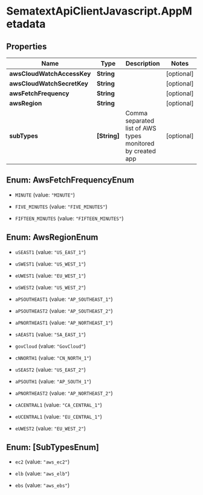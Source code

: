 # SematextApiClientJavascript.AppMetadata

## Properties
Name | Type | Description | Notes
------------ | ------------- | ------------- | -------------
**awsCloudWatchAccessKey** | **String** |  | [optional] 
**awsCloudWatchSecretKey** | **String** |  | [optional] 
**awsFetchFrequency** | **String** |  | [optional] 
**awsRegion** | **String** |  | [optional] 
**subTypes** | **[String]** | Comma separated list of AWS types monitored by created app | [optional] 


<a name="AwsFetchFrequencyEnum"></a>
## Enum: AwsFetchFrequencyEnum


* `MINUTE` (value: `"MINUTE"`)

* `FIVE_MINUTES` (value: `"FIVE_MINUTES"`)

* `FIFTEEN_MINUTES` (value: `"FIFTEEN_MINUTES"`)




<a name="AwsRegionEnum"></a>
## Enum: AwsRegionEnum


* `uSEAST1` (value: `"US_EAST_1"`)

* `uSWEST1` (value: `"US_WEST_1"`)

* `eUWEST1` (value: `"EU_WEST_1"`)

* `uSWEST2` (value: `"US_WEST_2"`)

* `aPSOUTHEAST1` (value: `"AP_SOUTHEAST_1"`)

* `aPSOUTHEAST2` (value: `"AP_SOUTHEAST_2"`)

* `aPNORTHEAST1` (value: `"AP_NORTHEAST_1"`)

* `sAEAST1` (value: `"SA_EAST_1"`)

* `govCloud` (value: `"GovCloud"`)

* `cNNORTH1` (value: `"CN_NORTH_1"`)

* `uSEAST2` (value: `"US_EAST_2"`)

* `aPSOUTH1` (value: `"AP_SOUTH_1"`)

* `aPNORTHEAST2` (value: `"AP_NORTHEAST_2"`)

* `cACENTRAL1` (value: `"CA_CENTRAL_1"`)

* `eUCENTRAL1` (value: `"EU_CENTRAL_1"`)

* `eUWEST2` (value: `"EU_WEST_2"`)




<a name="[SubTypesEnum]"></a>
## Enum: [SubTypesEnum]


* `ec2` (value: `"aws_ec2"`)

* `elb` (value: `"aws_elb"`)

* `ebs` (value: `"aws_ebs"`)




